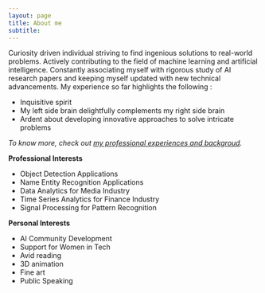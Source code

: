 ```yaml
---
layout: page
title: About me
subtitle:
---
```


Curiosity driven individual striving to find ingenious solutions to real-world problems. Actively contributing to the field of machine learning and artificial intelligence. Constantly associating myself with rigorous study of AI research papers and keeping myself updated with new technical advancements. My experience so far highlights the following :

- Inquisitive spirit
- My left side brain delightfully complements my right side brain
- Ardent about developing innovative approaches to solve intricate problems

_To know more, check out [my professional experiences and backgroud](ArchishaChandel_CV.pdf)._

**Professional Interests**
- Object Detection Applications
- Name Entity Recognition Applications
- Data Analytics for Media Industry
- Time Series Analytics for Finance Industry
- Signal Processing for Pattern Recognition

**Personal Interests**
- AI Community Development
- Support for Women in Tech
- Avid reading
- 3D animation
- Fine art
- Public Speaking
